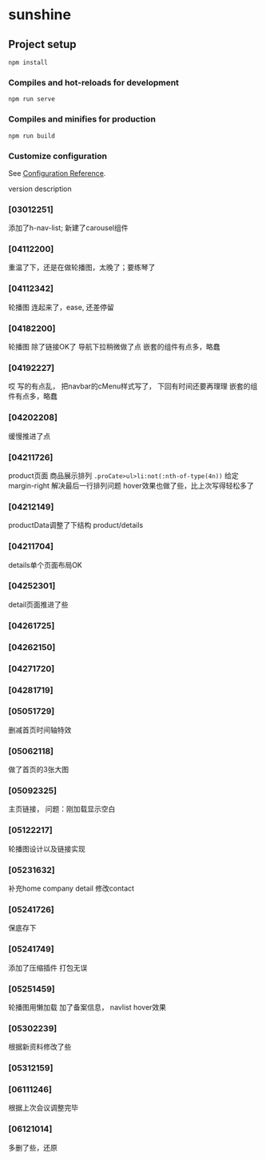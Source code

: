 # sunshine

## Project setup
```
npm install
```

### Compiles and hot-reloads for development
```
npm run serve
```

### Compiles and minifies for production
```
npm run build
```

### Customize configuration
See [Configuration Reference](https://cli.vuejs.org/config/).



version description
### [03012251] 
添加了h-nav-list; 新建了carousel组件
### [04112200]
重温了下，还是在做轮播图，太晚了；要练琴了
### [04112342]
轮播图 连起来了，ease, 还差停留
### [04182200]
轮播图 除了链接OK了
导航下拉稍微做了点
嵌套的组件有点多，略蠢
### [04192227]
哎 写的有点乱， 把navbar的cMenu样式写了，
下回有时间还要再理理
嵌套的组件有点多，略蠢
### [04202208]
缓慢推进了点
### [04211726]
product页面 商品展示排列
`.proCate>ul>li:not(:nth-of-type(4n))` 给定margin-right 解决最后一行排列问题
hover效果也做了些，比上次写得轻松多了
### [04212149]
productData调整了下结构
product/details
### [04211704]
details单个页面布局OK
### [04252301]
detail页面推进了些
### [04261725]
### [04262150]
### [04271720]
### [04281719]
### [05051729] 
删减首页时间轴特效
### [05062118]
做了首页的3张大图
### [05092325]
主页链接，
问题：刚加载显示空白
### [05122217]
轮播图设计以及链接实现
### [05231632]
补充home company detail 修改contact
### [05241726]
保底存下
### [05241749]
添加了压缩插件 打包无误
### [05251459]
轮播图用懒加载 加了备案信息， navlist hover效果
### [05302239]
根据新资料修改了些
### [05312159]
### [06111246] 
根据上次会议调整完毕
### [06121014]
多删了些，还原
